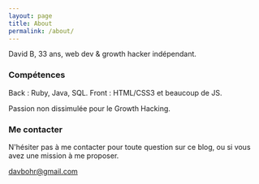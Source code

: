 ```yaml
---
layout: page
title: About
permalink: /about/
---
```


David B, 33 ans, web dev & growth hacker indépendant.

### Compétences

Back : Ruby, Java, SQL.
Front : HTML/CSS3 et beaucoup de JS.

Passion non dissimulée pour le Growth Hacking.

### Me contacter

N'hésiter pas à me contacter pour toute question sur ce blog, ou si vous avez une mission à me proposer.

[davbohr@gmail.com](mailto:davbohr@gmail.com)
